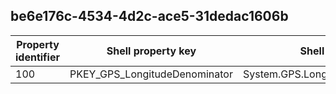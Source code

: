 ## be6e176c-4534-4d2c-ace5-31dedac1606b

Property identifier | Shell property key | Shell name | Alias
--- | --- | --- | ---
100 | PKEY_GPS_LongitudeDenominator | System.GPS.LongitudeDenominator | 

